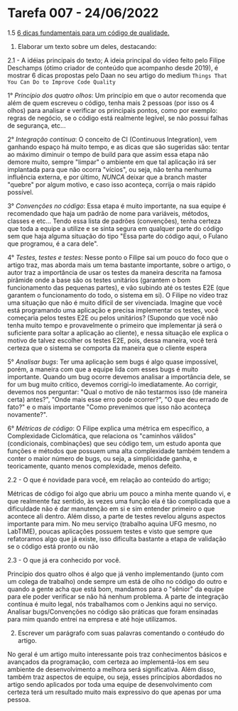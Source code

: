 # Tarefa 007 - 24/06/2022

   1.5 [6 dicas fundamentais para um código de qualidade.](https://www.youtube.com/watch?v=MMAu_1KMcMA)


1. Elaborar um texto sobre um deles, destacando:
   
  2.1 - A idéias principais do texto;
  A ideia principal do vídeo feito pelo Filipe Deschamps (ótimo criador de conteúdo que acompanho desde 2019), é mostrar 6 dicas propostas pelo Daan no seu artigo do medium `Things That You Can Do to Improve Code Quality`

  1° *Princípio dos quatro olhos*: Um princípio em que o autor recomenda que além de quem escreveu o código, tenha mais 2 pessoas (por isso os 4 olhos) para analisar e verificar os principais pontos, como por exemplo: regras de negócio, se o código está realmente legível, se não possui falhas de segurança, etc...

  2° *Integração contínua*: O conceito de CI (Continuous Integration), vem ganhando espaço há muito tempo, e as dicas que são sugeridas são: tentar ao máximo diminuir o tempo de build para que assim essa etapa não demore muito, sempre "limpar" o ambiente em que tal aplicação irá ser implantada para que não ocorra "vícios", ou seja, não tenha nenhuma influência externa, e por último, *NUNCA* deixar que a branch master "quebre" por algum motivo, e caso isso aconteça, corrija o mais rápido possível.

  3° *Convenções no código*: Essa etapa é muito importante, na sua equipe é recomendado que haja um padrão de nome para variáveis, métodos, classes e etc... Tendo essa lista de padrões (convenções), tenha certeza que toda a equipe a utilize e se sinta segura em qualquer parte do código sem que haja alguma situação do tipo "Essa parte do código aqui, o Fulano que programou, é a cara dele".

  4° *Testes, testes e testes*: Nesse ponto o Filipe sai um pouco do foco que o artigo traz, mas aborda mais um tema bastante importante, sobre o artigo, o autor traz a importância de usar os testes da maneira descrita na famosa pirâmide onde a base são os testes unitários (garantem o bom funcionamento das pequenas partes), e vão subindo até os testes E2E (que garantem o funcionamento do todo, o sistema em si). O Filipe no vídeo traz uma situação que não é muito difícil de ser vivenciada. Imagine que você está programando uma aplicação e precisa implementar os testes, você começaria pelos testes E2E ou pelos unitários? (Supondo que você não tenha muito tempo e provavelmente o primeiro que implementar já será o suficiente para soltar a aplicação ao cliente), e nessa situação ele explica o motivo de talvez escolher os testes E2E, pois, dessa maneira, você terá certeza que o sistema se comporta da maneira que o cliente espera

  5° *Analisar bugs*: Ter uma aplicação sem bugs é algo quase impossível, porém, a maneira com que a equipe lida com esses bugs é muito importante. Quando um bug ocorre devemos analisar a importância dele, se for um bug muito crítico, devemos corrigi-lo imediatamente. Ao corrigir, devemos nos perguntar: "Qual o motivo de não testarmos isso (de maneira certa) antes?", "Onde mais esse erro pode ocorrer?", "O que deu errado de fato?" e o mais importante "Como prevenimos que isso não aconteça novamente?". 

  6° *Métricas de código*: O Filipe explica uma métrica em específico, a Complexidade Ciclomática, que relaciona os "caminhos válidos" (condicionais, combinações) que seu código tem, um estudo aponta que funções e métodos que possuem uma alta complexidade também tendem a conter o maior número de bugs, ou seja, a simplicidade ganha, e teoricamente, quanto menos complexidade, menos defeito.

  2.2 - O que é novidade para você, em relação ao conteúdo do artigo;

  Métricas de código foi algo que abriu um pouco a minha mente quando vi, e que realmente faz sentido, às vezes uma função ela é tão complicada que a dificuldade não é dar manutenção em si e sim entender primeiro o que acontece ali dentro. Além disso, a parte de testes revelou alguns aspectos importante para mim. No meu serviço (trabalho aquina UFG mesmo, no LabTIME), poucas aplicações possuem testes e visto que sempre que refatoramos algo que já existe, isso dificulta bastante a etapa de validação se o código está pronto ou não

  2.3 - O que já era conhecido por você.

  Princípio dos quatro olhos é algo que já venho implementando (junto com um colega de trabalho) onde sempre um está de olho no código do outro e quando a gente acha que está bom, mandamos para o "sênior" da equipe para ele poder verificar se não há nenhum problema. A parte de integração contínua é muito legal, nós trabalhamos com o Jenkins aqui no serviço. Analisar bugs/Convenções no código são práticas que foram ensinadas para mim quando entrei na empresa e até hoje utilizamos.

2. Escrever um parágrafo com suas palavras comentando o contéudo do artigo.

No geral é um artigo muito interessante pois traz conhecimentos básicos e avançados da programação, com certeza ao implementá-los em seu ambiente de desenvolvimento a melhora será significativa. Além disso, também traz aspectos de equipe, ou seja, esses princípios abordados no artigo sendo aplicados por toda uma equipe de desenvolvimento com certeza terá um resultado muito mais expressivo do que apenas por uma pessoa. 